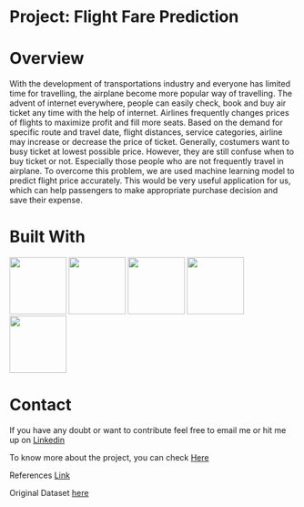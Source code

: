 # **Project: Flight Fare Prediction**

# **Overview**
With the development of transportations industry and everyone has limited time for travelling, the airplane become more popular way of travelling. The advent of internet everywhere, people can easily check, book and buy air ticket any time with the help of internet. Airlines frequently changes prices of flights to maximize profit and fill more seats.  Based on the demand for specific route and travel date, flight distances, service categories, airline may increase or decrease the price of ticket. Generally, costumers want to busy ticket at lowest possible price. However, they are still confuse when to buy ticket or not. Especially those people who are not frequently travel in airplane. To overcome this problem, we are used machine learning model to predict flight price accurately. This would be very useful application for us, which can help passengers to make appropriate purchase decision and save their expense.

# **Built With**
<img src="https://user-images.githubusercontent.com/50701303/110054888-0b14ce00-7d84-11eb-9d2a-fcec1cbe282a.jpg" width="100" height="100"/>    <img src="https://user-images.githubusercontent.com/50701303/110054671-a2c5ec80-7d83-11eb-806b-6fabe3c6141a.png" width="100" height="100"/>
<img src="https://user-images.githubusercontent.com/50701303/110055120-7b235400-7d84-11eb-9f63-0b4b63ee26e7.png" width="100" height="100"/>     <img src="https://user-images.githubusercontent.com/50701303/110055270-cb021b00-7d84-11eb-923a-0d2ea158adf7.png" width="100" height="100"/>    <img src="https://user-images.githubusercontent.com/50701303/110053960-5cbc5900-7d82-11eb-98f4-0ebe26222aa0.png" width="100" height="100"/>               


# **Contact**
If you have any doubt or want to contribute feel free to email me or hit me up on [Linkedin](https://www.linkedin.com/in/manoj-kumal-9446b0179/)

To know more about the project, you can check [Here](https://manojkumal.github.io/Portfolio_Website/post/preoject-2/)

References [Link](https://www.youtube.com/watch?v=y4EMEpEnElQ)

Original Dataset [here](https://www.kaggle.com/nikhilmittal/flight-fare-prediction-mh)
